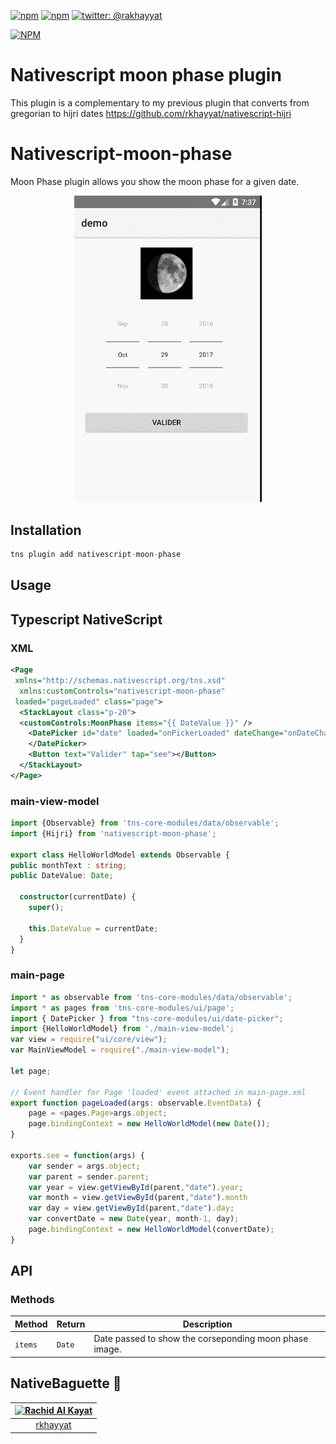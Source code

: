 [![npm](https://img.shields.io/npm/v/nativescript-moon-phase.svg)](https://www.npmjs.com/package/nativescript-moon-phase)
[![npm](https://img.shields.io/npm/dt/nativescript-moon-phase.svg?label=npm%20downloads)](https://www.npmjs.com/package/nativescript-moon-phase)
[![twitter: @rakhayyat](https://img.shields.io/badge/twitter-%40rakhayyat-2F98C1.svg)](https://twitter.com/rakhayyat)

[![NPM](https://nodei.co/npm/nativescript-moon-phase.png?downloads=true&downloadRank=true&stars=true)](https://nodei.co/npm/nativescript-moon-phase/)

# Nativescript moon phase plugin
This plugin is a complementary to my previous plugin that converts from gregorian to hijri dates https://github.com/rkhayyat/nativescript-hijri

# Nativescript-moon-phase

Moon Phase plugin allows you show the moon phase for a given date. 
<p align="center">
  <img src="https://github.com/rkhayyat/nativescript-moon-phase/blob/master/screenshot/nativescript-moon.gif" width="300"/>
</p>

## Installation

```javascript
tns plugin add nativescript-moon-phase
```

## Usage 

## Typescript NativeScript

### XML
```xml
<Page 
 xmlns="http://schemas.nativescript.org/tns.xsd" 
  xmlns:customControls="nativescript-moon-phase"
 loaded="pageLoaded" class="page">
  <StackLayout class="p-20">
  <customControls:MoonPhase items="{{ DateValue }}" />
    <DatePicker id="date" loaded="onPickerLoaded" dateChange="onDateChanged" verticalAlignment="center">
    </DatePicker>
    <Button text="Valider" tap="see"></Button>
  </StackLayout>
</Page>
```

### main-view-model
```typescript
import {Observable} from 'tns-core-modules/data/observable';
import {Hijri} from 'nativescript-moon-phase';

export class HelloWorldModel extends Observable {
public monthText : string;
public DateValue: Date;

  constructor(currentDate) {
    super();

    this.DateValue = currentDate;
  }
}
```
### main-page
```typescript
import * as observable from 'tns-core-modules/data/observable';
import * as pages from 'tns-core-modules/ui/page';
import { DatePicker } from "tns-core-modules/ui/date-picker";
import {HelloWorldModel} from './main-view-model';
var view = require("ui/core/view");
var MainViewModel = require("./main-view-model");

let page;

// Event handler for Page 'loaded' event attached in main-page.xml
export function pageLoaded(args: observable.EventData) {
    page = <pages.Page>args.object;
    page.bindingContext = new HelloWorldModel(new Date());
}

exports.see = function(args) {
    var sender = args.object;
    var parent = sender.parent;
    var year = view.getViewById(parent,"date").year;
    var month = view.getViewById(parent,"date").month
    var day = view.getViewById(parent,"date").day;
    var convertDate = new Date(year, month-1, day);
    page.bindingContext = new HelloWorldModel(convertDate);
}
```

## API

### Methods

| Method | Return | Description |
| --- | --- | --- |
| `items` | `Date` | Date passed to show the corseponding moon phase image. |

## NativeBaguette 🥖

[<img alt="Rachid Al Kayat" src="https://avatars1.githubusercontent.com/u/10686043?v=3&s=400" width="117">](https://github.com/rkhayyat) |
:---: |
[rkhayyat](https://github.com/rkhayyat)  |

